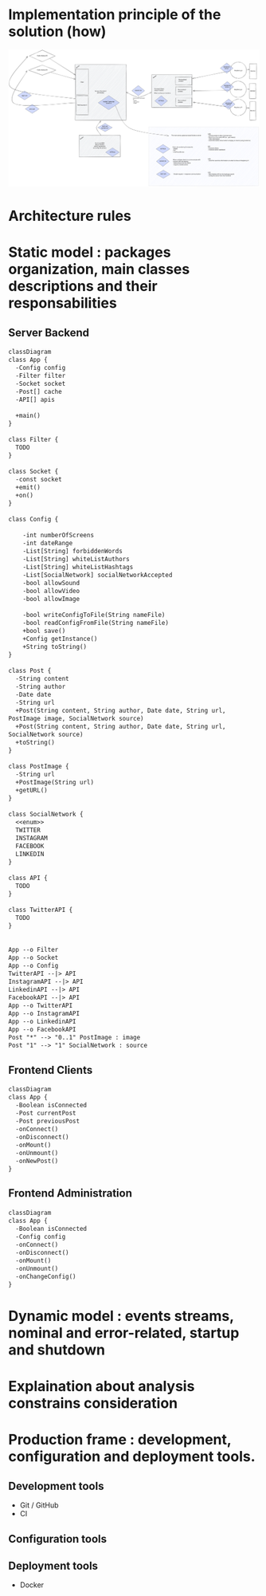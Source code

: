 # Implementation principle of the solution (how)

![Excalidraw diagram architecture](assets/Architecture.excalidraw.svg)

# Architecture rules
# Static model : packages organization, main classes descriptions and their responsabilities


## Server Backend
```mermaid
classDiagram
class App {
  -Config config
  -Filter filter
  -Socket socket
  -Post[] cache
  -API[] apis

  +main()
}

class Filter {
  TODO 
}

class Socket {
  -const socket
  +emit()
  +on() 
}

class Config {

    -int numberOfScreens
    -int dateRange
    -List[String] forbiddenWords
    -List[String] whiteListAuthors
    -List[String] whiteListHashtags
    -List[SocialNetwork] socialNetworkAccepted
    -bool allowSound
    -bool allowVideo
    -bool allowImage
  
    -bool writeConfigToFile(String nameFile)
    -bool readConfigFromFile(String nameFile)
    +bool save()
    +Config getInstance()
    +String toString()
}

class Post {
  -String content
  -String author
  -Date date
  -String url
  +Post(String content, String author, Date date, String url, PostImage image, SocialNetwork source)
  +Post(String content, String author, Date date, String url, SocialNetwork source)
  +toString()
}

class PostImage {
  -String url
  +PostImage(String url)
  +getURL()
}

class SocialNetwork {
  <<enum>>
  TWITTER
  INSTAGRAM
  FACEBOOK
  LINKEDIN
}

class API {
  TODO
}

class TwitterAPI {
  TODO 
}


App --o Filter
App --o Socket
App --o Config
TwitterAPI --|> API
InstagramAPI --|> API
LinkedinAPI --|> API
FacebookAPI --|> API
App --o TwitterAPI
App --o InstagramAPI
App --o LinkedinAPI
App --o FacebookAPI
Post "*" --> "0..1" PostImage : image
Post "1" --> "1" SocialNetwork : source

```


## Frontend Clients

```mermaid
classDiagram
class App {
  -Boolean isConnected
  -Post currentPost
  -Post previousPost
  -onConnect()
  -onDisconnect()
  -onMount()
  -onUnmount()
  -onNewPost()
}
```

## Frontend Administration

```mermaid
classDiagram
class App {
  -Boolean isConnected
  -Config config
  -onConnect()
  -onDisconnect()
  -onMount()
  -onUnmount()
  -onChangeConfig()
}
```

# Dynamic model : events streams, nominal and error-related, startup and shutdown
# Explaination about analysis constrains consideration
# Production frame : development, configuration and deployment tools.

## Development tools

- Git / GitHub
- CI

## Configuration tools

## Deployment tools

- Docker 
